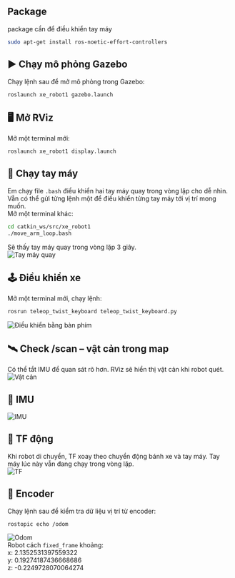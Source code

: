## Package
package cần để điều khiển tay máy
```bash
sudo apt-get install ros-noetic-effort-controllers
```

## ▶️ Chạy mô phỏng Gazebo  
Chạy lệnh sau để mở mô phỏng trong Gazebo:  
```bash
roslaunch xe_robot1 gazebo.launch
```  
## 🖥️ Mở RViz  
Mở một terminal mới:  
```bash
roslaunch xe_robot1 display.launch
```
  
## 🤖 Chạy tay máy  
Em chạy file `.bash` điều khiển hai tay máy quay trong vòng lặp cho dễ nhìn. Vẫn có thể gửi từng lệnh một để điều khiển từng tay máy tới vị trí mong muốn.  
Mở một terminal khác:  
```bash
cd catkin_ws/src/xe_robot1
./move_arm_loop.bash
```
Sẽ thấy tay máy quay trong vòng lặp 3 giây.  
![Tay máy quay](https://github.com/user-attachments/assets/c4d5dd5c-e602-4ae0-b9ff-58b739761214)  
  
## 🕹️ Điều khiển xe  
Mở một terminal mới, chạy lệnh:  
```bash
rosrun teleop_twist_keyboard teleop_twist_keyboard.py
```
![Điều khiển bằng bàn phím](https://github.com/user-attachments/assets/379a2d54-ca0f-48ff-bebe-7956305798ad)  
  
## 🛰️ Check /scan – vật cản trong map  
Có thể tắt IMU để quan sát rõ hơn. RViz sẽ hiển thị vật cản khi robot quét.  
![Vật cản](https://github.com/user-attachments/assets/f766193f-22f8-4faf-bb19-b18b39cf7609)  
  
## 🧭 IMU  
![IMU](https://github.com/user-attachments/assets/1f45c951-d6d4-4c83-8b83-15105de65590)  
  
## 🔁 TF động  
Khi robot di chuyển, TF xoay theo chuyển động bánh xe và tay máy. Tay máy lúc này vẫn đang chạy trong vòng lặp.  
![TF](https://github.com/user-attachments/assets/337cef32-7ac4-47c2-98d5-8f79e3b72bf9)

  
## 📍 Encoder  
Chạy lệnh sau để kiểm tra dữ liệu vị trí từ encoder:  
```bash
rostopic echo /odom
```
![Odom](https://github.com/user-attachments/assets/ef73d93d-755c-41e1-9fab-8192c79e2894)  
Robot cách `fixed_frame` khoảng:  
x: 2.1352531397559322  
y: 0.19274187436668686  
z: -0.2249728070064274  
